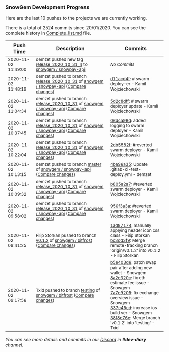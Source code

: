 
### SnowGem Development Progress

Here are the last 10 pushes to the projects we are currently working.

There is a total of 2524 commits since 20/01/2020. You can see the complete history in
 [Complete_list.md](Complete_list.md) file.

| Push Time | Description | Commits |
| --- | --- | --- |
| <sub>2020-11-02 11:49:00</sub> | <sub>demzet pushed new tag [release\_2020\_10\_31\_4](https://gitlab.com/snowgem/snowpay-api/-/tags/release_2020_10_31_4) to [snowgem / snowpay\-api](https://gitlab.com/snowgem/snowpay-api)</sub> | <sub>_No Commits_</sub> |
| <sub>2020-11-02 11:48:19</sub> | <sub>demzet pushed to branch [release\_2020\_10\_31](https://gitlab.com/snowgem/snowpay-api/commits/release_2020_10_31) of [snowgem / snowpay\-api](https://gitlab.com/snowgem/snowpay-api) ([Compare changes](https://gitlab.com/snowgem/snowpay-api/compare/5d2c8dff663e2d5afde9c2c26880c96272bf7a44...d11acd4fbeba286aacec9a701a0beb3fc5d58aa3))</sub> | <sub>[d11acd4f](https://gitlab.com/snowgem/snowpay-api/-/commit/d11acd4fbeba286aacec9a701a0beb3fc5d58aa3): # swarm deploy-er - Kamil Wojciechowski</sub> |
| <sub>2020-11-02 11:04:34</sub> | <sub>demzet pushed to branch [release\_2020\_10\_31](https://gitlab.com/snowgem/snowpay-api/commits/release_2020_10_31) of [snowgem / snowpay\-api](https://gitlab.com/snowgem/snowpay-api) ([Compare changes](https://gitlab.com/snowgem/snowpay-api/compare/06dca96db23bd3c4bb8d4bfc1bbc2332008cc819...5d2c8dff663e2d5afde9c2c26880c96272bf7a44))</sub> | <sub>[5d2c8dff](https://gitlab.com/snowgem/snowpay-api/-/commit/5d2c8dff663e2d5afde9c2c26880c96272bf7a44): # swarm deployer update - Kamil Wojciechowski</sub> |
| <sub>2020-11-02 10:37:45</sub> | <sub>demzet pushed to branch [release\_2020\_10\_31](https://gitlab.com/snowgem/snowpay-api/commits/release_2020_10_31) of [snowgem / snowpay\-api](https://gitlab.com/snowgem/snowpay-api) ([Compare changes](https://gitlab.com/snowgem/snowpay-api/compare/2db5582f71a052d5074a9e80090a93fef76e6dd6...06dca96db23bd3c4bb8d4bfc1bbc2332008cc819))</sub> | <sub>[06dca96d](https://gitlab.com/snowgem/snowpay-api/-/commit/06dca96db23bd3c4bb8d4bfc1bbc2332008cc819): added logging to swarm deployer - Kamil Wojciechowski</sub> |
| <sub>2020-11-02 10:22:04</sub> | <sub>demzet pushed to branch [release\_2020\_10\_31](https://gitlab.com/snowgem/snowpay-api/commits/release_2020_10_31) of [snowgem / snowpay\-api](https://gitlab.com/snowgem/snowpay-api) ([Compare changes](https://gitlab.com/snowgem/snowpay-api/compare/b805a2a790f8d1ff4db36cebcad478a151ab84ac...2db5582f71a052d5074a9e80090a93fef76e6dd6))</sub> | <sub>[2db5582f](https://gitlab.com/snowgem/snowpay-api/-/commit/2db5582f71a052d5074a9e80090a93fef76e6dd6): #reverted swarm deployer - Kamil Wojciechowski</sub> |
| <sub>2020-11-02 10:13:15</sub> | <sub>demzet pushed to branch [master](https://gitlab.com/snowgem/snowpay-api/commits/master) of [snowgem / snowpay\-api](https://gitlab.com/snowgem/snowpay-api) ([Compare changes](https://gitlab.com/snowgem/snowpay-api/compare/464898f7bc6489c051de55bf1640a8e5c91edc80...4ba96a35ddce465ddf50693eacbce77f045fa09b))</sub> | <sub>[4ba96a35](https://gitlab.com/snowgem/snowpay-api/-/commit/4ba96a35ddce465ddf50693eacbce77f045fa09b): Update .gitlab-ci-test-deploy.yml - demzet</sub> |
| <sub>2020-11-02 10:09:32</sub> | <sub>demzet pushed to branch [release\_2020\_10\_31](https://gitlab.com/snowgem/snowpay-api/commits/release_2020_10_31) of [snowgem / snowpay\-api](https://gitlab.com/snowgem/snowpay-api) ([Compare changes](https://gitlab.com/snowgem/snowpay-api/compare/956f3a3a97cef0c92aa09ecadd1d650874454985...b805a2a790f8d1ff4db36cebcad478a151ab84ac))</sub> | <sub>[b805a2a7](https://gitlab.com/snowgem/snowpay-api/-/commit/b805a2a790f8d1ff4db36cebcad478a151ab84ac): #reverted swarm deployer - Kamil Wojciechowski</sub> |
| <sub>2020-11-02 09:58:02</sub> | <sub>demzet pushed to branch [release\_2020\_10\_31](https://gitlab.com/snowgem/snowpay-api/commits/release_2020_10_31) of [snowgem / snowpay\-api](https://gitlab.com/snowgem/snowpay-api) ([Compare changes](https://gitlab.com/snowgem/snowpay-api/compare/8b0794ec21ae61c67f75ba45ebd34ff64221fbdc...956f3a3a97cef0c92aa09ecadd1d650874454985))</sub> | <sub>[956f3a3a](https://gitlab.com/snowgem/snowpay-api/-/commit/956f3a3a97cef0c92aa09ecadd1d650874454985): #reverted swarm deployer - Kamil Wojciechowski</sub> |
| <sub>2020-11-02 09:41:25</sub> | <sub>Filip Storkan pushed to branch [v0\.1\.2](https://gitlab.com/snowgem/bitfrost/commits/v0.1.2) of [snowgem / bitfrost](https://gitlab.com/snowgem/bitfrost) ([Compare changes](https://gitlab.com/snowgem/bitfrost/compare/337c45cd811ef8b54be63b81764ec1e39ea8c4e5...bc3dd3f9cc5667c0592300afbfdb7f0daaa64107))</sub> | <sub>[1ad87174](https://gitlab.com/snowgem/bitfrost/-/commit/1ad871740dff7096a43f3f3cd1d49d2ac4b61fec): manually applying header icon css class - Filip Storkan<br>[bc3dd3f9](https://gitlab.com/snowgem/bitfrost/-/commit/bc3dd3f9cc5667c0592300afbfdb7f0daaa64107): Merge remote-tracking branch 'origin/v0.1.2' into v0.1.2 - Filip Storkan</sub> |
| <sub>2020-11-02 09:17:56</sub> | <sub>Txid pushed to branch [testing](https://gitlab.com/snowgem/bitfrost/commits/testing) of [snowgem / bitfrost](https://gitlab.com/snowgem/bitfrost) ([Compare changes](https://gitlab.com/snowgem/bitfrost/compare/c350dd68732901caa38cc8b28158a945b60b86ff...38f8e76e1c3cdc013cf5c26e7e440a9796ab0e20))</sub> | <sub>[b5e403d6](https://gitlab.com/snowgem/bitfrost/-/commit/b5e403d66d0987fa5b92a98254b5f50bf5085b14): patch swap pair after adding new wallet - Snowgem<br>[8a2e320c](https://gitlab.com/snowgem/bitfrost/-/commit/8a2e320caef43afc8a8d5c30e8dbce047554430a): fix eth estimate fee issue - Snowgem<br>[7a7e9205](https://gitlab.com/snowgem/bitfrost/-/commit/7a7e9205c20f0606170ab4798049f97802b3d816): fix exchange overview issue - Snowgem<br>[337c45cd](https://gitlab.com/snowgem/bitfrost/-/commit/337c45cd811ef8b54be63b81764ec1e39ea8c4e5): increase ios build ver - Snowgem<br>[38f8e76e](https://gitlab.com/snowgem/bitfrost/-/commit/38f8e76e1c3cdc013cf5c26e7e440a9796ab0e20): Merge branch 'v0.1.2' into 'testing' - Txid</sub> |

_You can see more details and commits in our [Discord](https://discord.gg/zumGnbg) in **#dev-diary** channel._
